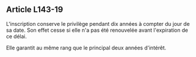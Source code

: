 Article L143-19
----
L'inscription conserve le privilège pendant dix années à compter du jour de sa
date. Son effet cesse si elle n'a pas été renouvelée avant l'expiration de ce
délai.

Elle garantit au même rang que le principal deux années d'intérêt.
